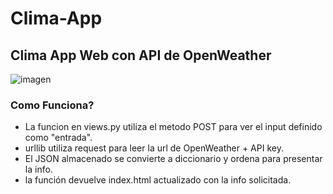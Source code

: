 # Clima-App
## Clima App Web con API de OpenWeather

![imagen](link.jpg)

### Como Funciona?

- La funcion en views.py utiliza el metodo POST para ver el input definido como "entrada".
- urllib utiliza request para leer la url de OpenWeather + API key.
- El JSON almacenado se convierte a diccionario y ordena para presentar la info.
- la función devuelve index.html actualizado con la info solicitada.

